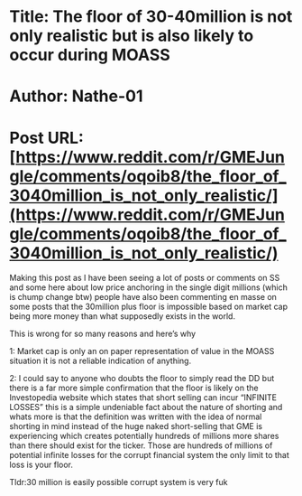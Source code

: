 # Title: The floor of 30-40million is not only realistic but is also likely to occur during MOASS
# Author: Nathe-01
# Post URL: [https://www.reddit.com/r/GMEJungle/comments/oqoib8/the_floor_of_3040million_is_not_only_realistic/](https://www.reddit.com/r/GMEJungle/comments/oqoib8/the_floor_of_3040million_is_not_only_realistic/)


Making this post as I have been seeing a lot of posts or comments on SS and some here about low price anchoring in the single digit millions (which is chump change btw) people have also been commenting en masse on some posts that the 30million plus floor is impossible based on market cap being more money than what supposedly exists in the world.

This is wrong for so many reasons and here’s why

1: Market cap is only an on paper representation of value in the MOASS situation it is not a reliable indication of anything.

2: I could say to anyone who doubts the floor to simply read the DD but there is a far more simple confirmation that the floor is likely on the Investopedia website which states that short selling can incur “INFINITE LOSSES” this is a simple undeniable fact about the nature of shorting and whats more is that the definition was written with the idea of normal shorting in mind instead of the huge naked short-selling that GME is experiencing which creates potentially hundreds of millions more shares than there should exist for the ticker. Those are hundreds of millions of potential infinite losses for the corrupt financial system the only limit to that loss is your floor.

Tldr:30 million is easily possible corrupt system is very fuk
